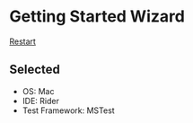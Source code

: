 # Getting Started Wizard

[Restart](/docs/wiz/readme.md)

## Selected

* OS: Mac
* IDE: Rider
* Test Framework: MSTest
